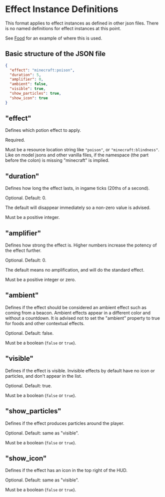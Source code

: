 # Effect Instance Definitions

This format applies to effect instances as defined in other json files. There is no named definitions for effect instances
at this point.

See [Food](./Food.md) for an example of where this is used.

## Basic structure of the JSON file

```json
{
  "effect": "minecraft:poison",
  "duration": 5,
  "amplifier": 0,
  "ambient": false,
  "visible": true,
  "show_particles": true,
  "show_icon": true
}
```

## "effect"

Defines which potion effect to apply.

Required.

Must be a resource location string like `"poison"`, or `"minecraft:blindness"`. Like on model jsons and other vanilla files,
if the namespace (the part before the colon) is missing "minecraft" is implied.

## "duration"

Defines how long the effect lasts, in ingame ticks (20ths of a second).

Optional. Default: 0. 

The default will disappear immediately so a non-zero value is advised.

Must be a positive integer.

## "amplifier"

Defines how strong the effect is. Higher numbers increase the potency of the effect further.

Optional. Default: 0. 

The default means no amplification, and will do the standard effect.

Must be a positive integer or zero.

## "ambient"

Defines if the effect should be considered an ambient effect such as coming from a beacon. Ambient effects appear
in a different color and without a countdown. It is advised not to set the "ambient" property to true for foods and other
contextual effects.

Optional. Default: false.

Must be a boolean (`false` or `true`).

## "visible"

Defines if the effect is visible. Invisible effects by default have no icon or particles, and don't appear in the list.

Optional. Default: true.

Must be a boolean (`false` or `true`).

## "show_particles"

Defines if the effect produces particles around the player.

Optional. Default: same as "visible".

Must be a boolean (`false` or `true`).

## "show_icon"

Defines if the effect has an icon in the top right of the HUD.

Optional. Default: same as "visible".

Must be a boolean (`false` or `true`).
